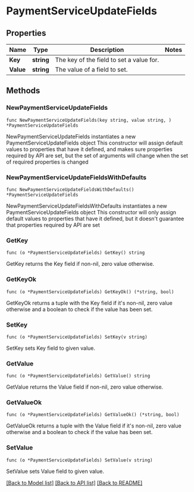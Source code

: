 # PaymentServiceUpdateFields

## Properties

Name | Type | Description | Notes
------------ | ------------- | ------------- | -------------
**Key** | **string** | The key of the field to set a value for. | 
**Value** | **string** | The value of a field to set. | 

## Methods

### NewPaymentServiceUpdateFields

`func NewPaymentServiceUpdateFields(key string, value string, ) *PaymentServiceUpdateFields`

NewPaymentServiceUpdateFields instantiates a new PaymentServiceUpdateFields object
This constructor will assign default values to properties that have it defined,
and makes sure properties required by API are set, but the set of arguments
will change when the set of required properties is changed

### NewPaymentServiceUpdateFieldsWithDefaults

`func NewPaymentServiceUpdateFieldsWithDefaults() *PaymentServiceUpdateFields`

NewPaymentServiceUpdateFieldsWithDefaults instantiates a new PaymentServiceUpdateFields object
This constructor will only assign default values to properties that have it defined,
but it doesn't guarantee that properties required by API are set

### GetKey

`func (o *PaymentServiceUpdateFields) GetKey() string`

GetKey returns the Key field if non-nil, zero value otherwise.

### GetKeyOk

`func (o *PaymentServiceUpdateFields) GetKeyOk() (*string, bool)`

GetKeyOk returns a tuple with the Key field if it's non-nil, zero value otherwise
and a boolean to check if the value has been set.

### SetKey

`func (o *PaymentServiceUpdateFields) SetKey(v string)`

SetKey sets Key field to given value.


### GetValue

`func (o *PaymentServiceUpdateFields) GetValue() string`

GetValue returns the Value field if non-nil, zero value otherwise.

### GetValueOk

`func (o *PaymentServiceUpdateFields) GetValueOk() (*string, bool)`

GetValueOk returns a tuple with the Value field if it's non-nil, zero value otherwise
and a boolean to check if the value has been set.

### SetValue

`func (o *PaymentServiceUpdateFields) SetValue(v string)`

SetValue sets Value field to given value.



[[Back to Model list]](../README.md#documentation-for-models) [[Back to API list]](../README.md#documentation-for-api-endpoints) [[Back to README]](../README.md)


